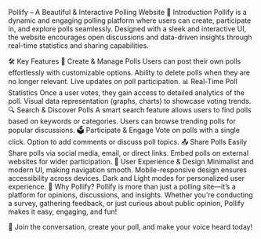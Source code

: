 Pollify – A Beautiful & Interactive Polling Website
🌟 Introduction
Pollify is a dynamic and engaging polling platform where users can create, participate in, and explore polls seamlessly. Designed with a sleek and interactive UI, the website encourages open discussions and data-driven insights through real-time statistics and sharing capabilities.

🛠 Key Features
📝 Create & Manage Polls
Users can post their own polls effortlessly with customizable options.
Ability to delete polls when they are no longer relevant.
Live updates on poll participation.
📊 Real-Time Poll Statistics
Once a user votes, they gain access to detailed analytics of the poll.
Visual data representation (graphs, charts) to showcase voting trends.
🔍 Search & Discover Polls
A smart search feature allows users to find polls based on keywords or categories.
Users can browse trending polls for popular discussions.
🗳 Participate & Engage
Vote on polls with a single click.
Option to add comments or discuss poll topics.
📤 Share Polls Easily
Share polls via social media, email, or direct links.
Embed polls on external websites for wider participation.
🎨 User Experience & Design
Minimalist and modern UI, making navigation smooth.
Mobile-responsive design ensures accessibility across devices.
Dark and Light modes for personalized user experience.
🔗 Why Pollify?
Pollify is more than just a polling site—it’s a platform for opinions, discussions, and insights. Whether you're conducting a survey, gathering feedback, or just curious about public opinion, Pollify makes it easy, engaging, and fun!

🚀 Join the conversation, create your poll, and make your voice heard today!

